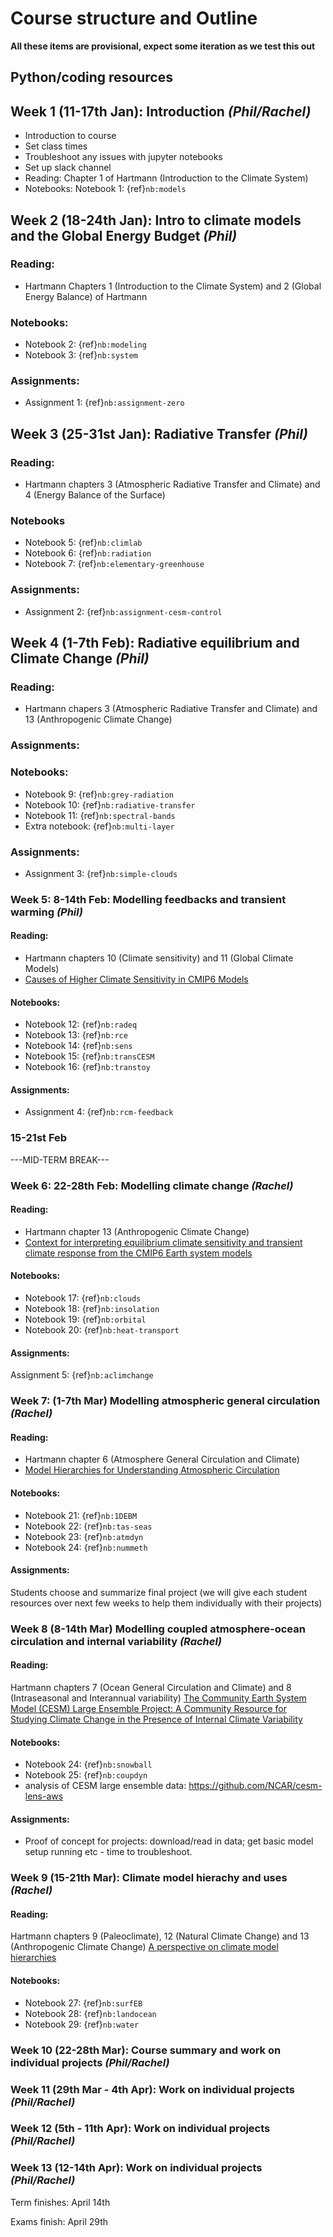 # Course structure and Outline

**All these items are provisional, expect some iteration as we test this out**

## Python/coding resources



## Week 1 (11-17th Jan): Introduction _(Phil/Rachel)_
- Introduction to course
- Set class times
- Troubleshoot any issues with jupyter notebooks
- Set up slack channel
- Reading: Chapter 1 of Hartmann (Introduction to the Climate System)
- Notebooks: Notebook 1: {ref}`nb:models`


## Week 2 (18-24th Jan): Intro to climate models and the Global Energy Budget _(Phil)_
### Reading:
- Hartmann Chapters 1 (Introduction to the Climate System) and 2 (Global Energy Balance) of Hartmann
### Notebooks:
- Notebook 2: {ref}`nb:modeling`
- Notebook 3: {ref}`nb:system`

### Assignments:

- Assignment 1: {ref}`nb:assignment-zero`

## Week 3 (25-31st Jan): Radiative Transfer _(Phil)_
### Reading:

- Hartmann chapters 3 (Atmospheric Radiative Transfer and Climate) and 4 (Energy Balance of the Surface)

### Notebooks
- Notebook 5: {ref}`nb:climlab`
- Notebook 6: {ref}`nb:radiation` 
- Notebook 7: {ref}`nb:elementary-greenhouse`

### Assignments:

- Assignment 2: {ref}`nb:assignment-cesm-control`

## Week 4 (1-7th Feb): Radiative equilibrium and Climate Change _(Phil)_
### Reading:
- Hartmann chapers 3 (Atmospheric Radiative Transfer and Climate) and 13 (Anthropogenic Climate Change)

### Assignments:



### Notebooks:
- Notebook 9: {ref}`nb:grey-radiation` 
- Notebook 10: {ref}`nb:radiative-transfer`
- Notebook 11: {ref}`nb:spectral-bands`
- Extra notebook: {ref}`nb:multi-layer`

### Assignments:
- Assignment 3: {ref}`nb:simple-clouds`

### Week 5: 8-14th Feb: Modelling feedbacks and transient warming _(Phil)_
#### Reading:
- Hartmann chapters 10 (Climate sensitivity) and 11 (Global Climate Models) 
- [Causes of Higher Climate Sensitivity in CMIP6 Models](https://agupubs.onlinelibrary.wiley.com/doi/full/10.1029/2019GL085782)

#### Notebooks:
- Notebook 12: {ref}`nb:radeq`
- Notebook 13: {ref}`nb:rce`
- Notebook 14: {ref}`nb:sens`
- Notebook 15: {ref}`nb:transCESM` 
- Notebook 16: {ref}`nb:transtoy` 
#### Assignments:
- Assignment 4: {ref}`nb:rcm-feedback`

### 15-21st Feb
---MID-TERM BREAK---

### Week 6: 22-28th Feb: Modelling climate change _(Rachel)_
#### Reading:
- Hartmann chapter 13 (Anthropogenic Climate Change)
- [Context for interpreting equilibrium climate sensitivity and transient climate response from the CMIP6 Earth system models](https://advances.sciencemag.org/content/6/26/eaba1981)
#### Notebooks:
- Notebook 17: {ref}`nb:clouds`
- Notebook 18: {ref}`nb:insolation`
- Notebook 19: {ref}`nb:orbital`
- Notebook 20: {ref}`nb:heat-transport`

#### Assignments: 
Assignment 5: {ref}`nb:aclimchange`

### Week 7: (1-7th Mar) Modelling atmospheric general circulation _(Rachel)_
#### Reading:
- Hartmann chapter 6 (Atmosphere General Circulation and Climate)
- [Model Hierarchies for Understanding Atmospheric Circulation](https://agupubs.onlinelibrary.wiley.com/doi/abs/10.1029/2018RG000607)


#### Notebooks:
- Notebook 21: {ref}`nb:1DEBM`
- Notebook 22: {ref}`nb:tas-seas` 
- Notebook 23: {ref}`nb:atmdyn`
- Notebook 24: {ref}`nb:nummeth`

#### Assignments:
Students choose and summarize final project (we will give each student resources over next few weeks to help them individually with their projects)

### Week 8 (8-14th Mar) Modelling coupled atmosphere-ocean circulation and internal variability _(Rachel)_
#### Reading:
Hartmann chapters 7 (Ocean General Circulation and Climate) and 8 (Intraseasonal and Interannual variability) 
[The Community Earth System Model (CESM) Large Ensemble Project: A Community Resource for Studying Climate Change in the Presence of Internal Climate Variability](https://journals.ametsoc.org/view/journals/bams/96/8/bams-d-13-00255.1.xml)

#### Notebooks:
- Notebook 24: {ref}`nb:snowball`
- Notebook 25: {ref}`nb:coupdyn`
- analysis of CESM large ensemble data: https://github.com/NCAR/cesm-lens-aws

#### Assignments: 
- Proof of concept for projects: download/read in data; get basic model setup running etc - time to troubleshoot.

### Week 9 (15-21th Mar): Climate model hierachy and uses _(Rachel)_

#### Reading:
Hartmann chapters 9 (Paleoclimate), 12 (Natural Climate Change) and 13 (Anthropogenic Climate Change)
[A perspective on climate model hierarchies](https://agupubs.onlinelibrary.wiley.com/doi/full/10.1002/2017MS001038)

#### Notebooks:
- Notebook 27: {ref}`nb:surfEB`
- Notebook 28: {ref}`nb:landocean`
- Notebook 29: {ref}`nb:water`

### Week 10 (22-28th Mar): Course summary and work on individual projects _(Phil/Rachel)_

### Week 11 (29th Mar - 4th Apr): Work on individual projects _(Phil/Rachel)_

### Week 12 (5th - 11th Apr): Work on individual projects _(Phil/Rachel)_

### Week 13 (12-14th Apr): Work on individual projects _(Phil/Rachel)_



Term finishes: April 14th

Exams finish: April 29th
